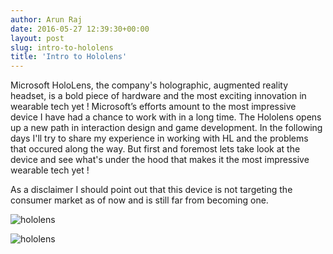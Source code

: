 ```yaml
---
author: Arun Raj
date: 2016-05-27 12:39:30+00:00
layout: post
slug: intro-to-hololens
title: 'Intro to Hololens'
---
```


Microsoft HoloLens, the company's holographic, augmented reality headset, is a bold piece of hardware and the most exciting innovation in wearable tech yet !
Microsoft’s efforts amount to the most impressive device I have had a chance to work with in a long time. The Hololens opens up a new path in interaction design and game development. In the following days I'll try to share my experience in working with HL and the problems that occured along the way. But first and foremost lets take look at the device and see what's under the hood that makes it the most impressive wearable tech yet !

As a disclaimer I should point out that this device is not targeting the consumer market as of now and is still far from becoming one.

![hololens](http://static.cdn-seekingalpha.com/uploads/2015/3/38415246_14258475555573_0_thumb.jpg)


![hololens](http://www.svethardware.cz/microsoft-windows-10-upgrade-zdarma-a-holografie/39882/img/body-1.43C0.jpg)



